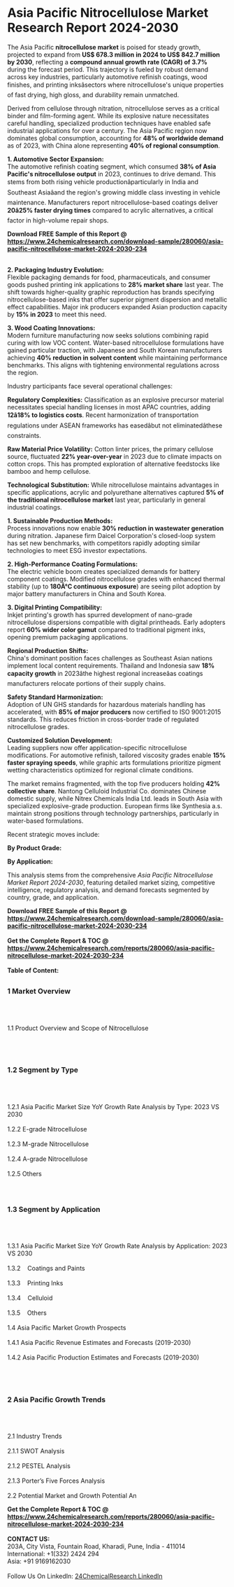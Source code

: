 <h1>Asia Pacific Nitrocellulose Market Research Report 2024-2030</h1><p>The Asia Pacific <strong>nitrocellulose market</strong> is poised for steady growth, projected to expand from <strong>US$ 678.3 million in 2024 to US$ 842.7 million by 2030</strong>, reflecting a <strong>compound annual growth rate (CAGR) of 3.7%</strong> during the forecast period. This trajectory is fueled by robust demand across key industries, particularly automotive refinish coatings, wood finishes, and printing inksâsectors where nitrocellulose's unique properties of fast drying, high gloss, and durability remain unmatched.</p><p>Derived from cellulose through nitration, nitrocellulose serves as a critical binder and film-forming agent. While its explosive nature necessitates careful handling, specialized production techniques have enabled safe industrial applications for over a century. The Asia Pacific region now dominates global consumption, accounting for <strong>48% of worldwide demand</strong> as of 2023, with China alone representing <strong>40% of regional consumption</strong>.</p><p><strong>1. Automotive Sector Expansion:</strong><br>
The automotive refinish coating segment, which consumed <strong>38% of Asia Pacific's nitrocellulose output</strong> in 2023, continues to drive demand. This stems from both rising vehicle productionâparticularly in India and Southeast Asiaâand the region's growing middle class investing in vehicle maintenance. Manufacturers report nitrocellulose-based coatings deliver <strong>20â25% faster drying times</strong> compared to acrylic alternatives, a critical factor in high-volume repair shops.</p><div><b>Download FREE Sample of this Report @ 
            <a href="https://www.24chemicalresearch.com/download-sample/280060/asia-pacific-nitrocellulose-market-2024-2030-234">
            https://www.24chemicalresearch.com/download-sample/280060/asia-pacific-nitrocellulose-market-2024-2030-234</a></b></div><br><p><strong>2. Packaging Industry Evolution:</strong><br>
Flexible packaging demands for food, pharmaceuticals, and consumer goods pushed printing ink applications to <strong>28% market share</strong> last year. The shift towards higher-quality graphic reproduction has brands specifying nitrocellulose-based inks that offer superior pigment dispersion and metallic effect capabilities. Major ink producers expanded Asian production capacity by <strong>15% in 2023</strong> to meet this need.</p><p><strong>3. Wood Coating Innovations:</strong><br>
Modern furniture manufacturing now seeks solutions combining rapid curing with low VOC content. Water-based nitrocellulose formulations have gained particular traction, with Japanese and South Korean manufacturers achieving <strong>40% reduction in solvent content</strong> while maintaining performance benchmarks. This aligns with tightening environmental regulations across the region.</p><p>Industry participants face several operational challenges:</p><p><strong>Regulatory Complexities:</strong> Classification as an explosive precursor material necessitates special handling licenses in most APAC countries, adding <strong>12â18% to logistics costs</strong>. Recent harmonization of transportation regulations under ASEAN frameworks has easedâbut not eliminatedâthese constraints.</p><p><strong>Raw Material Price Volatility:</strong> Cotton linter prices, the primary cellulose source, fluctuated <strong>22% year-over-year</strong> in 2023 due to climate impacts on cotton crops. This has prompted exploration of alternative feedstocks like bamboo and hemp cellulose.</p><p><strong>Technological Substitution:</strong> While nitrocellulose maintains advantages in specific applications, acrylic and polyurethane alternatives captured <strong>5% of the traditional nitrocellulose market</strong> last year, particularly in general industrial coatings.</p><p><strong>1. Sustainable Production Methods:</strong><br>
Process innovations now enable <strong>30% reduction in wastewater generation</strong> during nitration. Japanese firm Daicel Corporation's closed-loop system has set new benchmarks, with competitors rapidly adopting similar technologies to meet ESG investor expectations.</p><p><strong>2. High-Performance Coating Formulations:</strong><br>
The electric vehicle boom creates specialized demands for battery component coatings. Modified nitrocellulose grades with enhanced thermal stability (up to <strong>180Â°C continuous exposure</strong>) are seeing pilot adoption by major battery manufacturers in China and South Korea.</p><p><strong>3. Digital Printing Compatibility:</strong><br>
Inkjet printing's growth has spurred development of nano-grade nitrocellulose dispersions compatible with digital printheads. Early adopters report <strong>60% wider color gamut</strong> compared to traditional pigment inks, opening premium packaging applications.</p><p><strong>Regional Production Shifts:</strong><br>
    China's dominant position faces challenges as Southeast Asian nations implement local content requirements. Thailand and Indonesia saw <strong>18% capacity growth</strong> in 2023âthe highest regional increaseâas coatings manufacturers relocate portions of their supply chains.</p><p><strong>Safety Standard Harmonization:</strong><br>
    Adoption of UN GHS standards for hazardous materials handling has accelerated, with <strong>85% of major producers</strong> now certified to ISO 9001:2015 standards. This reduces friction in cross-border trade of regulated nitrocellulose grades.</p><p><strong>Customized Solution Development:</strong><br>
    Leading suppliers now offer application-specific nitrocellulose modifications. For automotive refinish, tailored viscosity grades enable <strong>15% faster spraying speeds</strong>, while graphic arts formulations prioritize pigment wetting characteristics optimized for regional climate conditions.</p><p>The market remains fragmented, with the top five producers holding <strong>42% collective share</strong>. Nantong Celluloid Industrial Co. dominates Chinese domestic supply, while Nitrex Chemicals India Ltd. leads in South Asia with specialized explosive-grade production. European firms like Synthesia a.s. maintain strong positions through technology partnerships, particularly in water-based formulations.</p><p>Recent strategic moves include:</p><p><strong>By Product Grade:</strong></p><p><strong>By Application:</strong></p><p>This analysis stems from the comprehensive <em>Asia Pacific Nitrocellulose Market Report 2024-2030</em>, featuring detailed market sizing, competitive intelligence, regulatory analysis, and demand forecasts segmented by country, grade, and application.</p><div><b>Download FREE Sample of this Report @ 
            <a href="https://www.24chemicalresearch.com/download-sample/280060/asia-pacific-nitrocellulose-market-2024-2030-234">
            https://www.24chemicalresearch.com/download-sample/280060/asia-pacific-nitrocellulose-market-2024-2030-234</a></b></div><br><div><b>Get the Complete Report & TOC @ 
            <a href="https://www.24chemicalresearch.com/reports/280060/asia-pacific-nitrocellulose-market-2024-2030-234">
            https://www.24chemicalresearch.com/reports/280060/asia-pacific-nitrocellulose-market-2024-2030-234</a></b></div><br>
            <b>Table of Content:</b><p><h2><span style="font-size:16px"><strong>1 Market Overview&nbsp;&nbsp; &nbsp;</strong></span></h2><br />
<br />
<p>1.1 Product Overview and Scope of Nitrocellulose&nbsp;</p><br />
<br />
<h2><strong><span style="font-size:16px">1.2 Segment by Type&nbsp;&nbsp; &nbsp;</span></strong></h2><br />
<br />
<p>1.2.1 Asia Pacific Market Size YoY Growth Rate Analysis by Type: 2023 VS 2030&nbsp;&nbsp; &nbsp;<br /><br />
1.2.2 E-grade Nitrocellulose&nbsp;&nbsp; &nbsp;<br /><br />
1.2.3 M-grade Nitrocellulose<br /><br />
1.2.4 A-grade Nitrocellulose<br /><br />
1.2.5 Others<br /><br />
<br />
<h2><span style="font-size:16px"><strong>1.3 Segment by Application&nbsp;&nbsp;</strong></span></h2><br />
<br />
<p>1.3.1 Asia Pacific Market Size YoY Growth Rate Analysis by Application: 2023 VS 2030&nbsp;&nbsp; &nbsp;<br /><br />
1.3.2&nbsp;&nbsp; &nbsp;Coatings and Paints<br /><br />
1.3.3&nbsp;&nbsp; &nbsp;Printing Inks<br /><br />
1.3.4&nbsp;&nbsp; &nbsp;Celluloid<br /><br />
1.3.5&nbsp;&nbsp; &nbsp;Others<br /><br />
1.4 Asia Pacific Market Growth Prospects&nbsp;&nbsp; &nbsp;<br /><br />
1.4.1 Asia Pacific Revenue Estimates and Forecasts (2019-2030)&nbsp;&nbsp; &nbsp;<br /><br />
1.4.2 Asia Pacific Production Estimates and Forecasts (2019-2030)&nbsp;&nbsp;</p><br />
<br />
<h2><span style="font-size:16px"><strong>2 Asia Pacific Growth Trends&nbsp;&nbsp; &nbsp;</strong></span></h2><br />
<br />
<p>2.1 Industry Trends&nbsp;&nbsp; &nbsp;<br /><br />
2.1.1 SWOT Analysis&nbsp;&nbsp; &nbsp;<br /><br />
2.1.2 PESTEL Analysis&nbsp;&nbsp; &nbsp;<br /><br />
2.1.3 Porter&rsquo;s Five Forces Analysis&nbsp;&nbsp; &nbsp;<br /><br />
2.2 Potential Market and Growth Potential An</p><div><b>Get the Complete Report & TOC @ 
            <a href="https://www.24chemicalresearch.com/reports/280060/asia-pacific-nitrocellulose-market-2024-2030-234">
            https://www.24chemicalresearch.com/reports/280060/asia-pacific-nitrocellulose-market-2024-2030-234</a></b></div><br><b>CONTACT US:</b><br>
            203A, City Vista, Fountain Road, Kharadi, Pune, India - 411014<br>
            International: +1(332) 2424 294<br>
            Asia: +91 9169162030 <br><br>
            Follow Us On LinkedIn: <a href="https://www.linkedin.com/company/24chemicalresearch/">24ChemicalResearch LinkedIn</a>